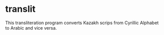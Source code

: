 # translit
This transliteration program converts Kazakh scrips from Cyrillic Alphabet to Arabic and vice versa.

